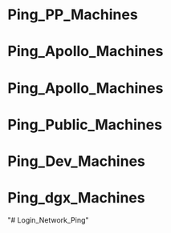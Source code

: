 # Ping_PP_Machines
# Ping_Apollo_Machines
# Ping_Apollo_Machines
# Ping_Public_Machines
# Ping_Dev_Machines
# Ping_dgx_Machines
"# Login_Network_Ping" 
